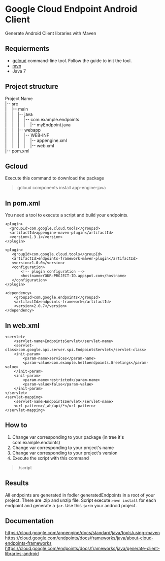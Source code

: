 # Google Cloud Endpoint Android Client
Generate Android Client libraries with Maven 

## Requierments
  * [gcloud](https://cloud.google.com/sdk/gcloud/) command-line tool. Follow the guide to init the tool.
  * [mvn](https://maven.apache.org/)
  * Java 7
  
## Project structure
Project Name  
|-- src  
|&nbsp;&nbsp;&nbsp;&nbsp;|-- main  
|&nbsp;&nbsp;&nbsp;&nbsp;|&nbsp;&nbsp;&nbsp;&nbsp;|-- java  
|&nbsp;&nbsp;&nbsp;&nbsp;|&nbsp;&nbsp;&nbsp;&nbsp;|&nbsp;&nbsp;&nbsp;&nbsp;|-- com.example.endpoints  
|&nbsp;&nbsp;&nbsp;&nbsp;|&nbsp;&nbsp;&nbsp;&nbsp;|&nbsp;&nbsp;&nbsp;&nbsp;|&nbsp;&nbsp;&nbsp;&nbsp;|-- myEndpoint.java  
|&nbsp;&nbsp;&nbsp;&nbsp;|&nbsp;&nbsp;&nbsp;&nbsp;|-- webapp  
|&nbsp;&nbsp;&nbsp;&nbsp;|&nbsp;&nbsp;&nbsp;&nbsp;|&nbsp;&nbsp;&nbsp;&nbsp;|-- WEB-INF  
|&nbsp;&nbsp;&nbsp;&nbsp;|&nbsp;&nbsp;&nbsp;&nbsp;|&nbsp;&nbsp;&nbsp;&nbsp;|&nbsp;&nbsp;&nbsp;&nbsp;|-- appengine.xml  
|&nbsp;&nbsp;&nbsp;&nbsp;|&nbsp;&nbsp;&nbsp;&nbsp;|&nbsp;&nbsp;&nbsp;&nbsp;|&nbsp;&nbsp;&nbsp;&nbsp;|-- web.xml  
|-- pom.xml  

## Gcloud
Execute this command to download the package  
>gcloud components install app-engine-java

## In pom.xml
You need a tool to execute a script and build your endpoints.  

 ```
 <plugin>  
   <groupId>com.google.cloud.tools</groupId>  
   <artifactId>appengine-maven-plugin</artifactId>  
   <version>1.3.1</version>  
 </plugin>
 ```  
 
 ```
 <plugin>
    <groupId>com.google.cloud.tools</groupId>
    <artifactId>endpoints-framework-maven-plugin</artifactId>
    <version>1.0.0</version>
    <configuration>
        <!-- plugin configuration -->
        <hostname>YOUR-PROJECT-ID.appspot.com</hostname>
    </configuration>
</plugin>
```

```
<dependency>
    <groupId>com.google.endpoints</groupId>
    <artifactId>endpoints-framework</artifactId>
    <version>2.0.7</version>
</dependency>
```

## In web.xml

```
<servlet>
    <servlet-name>EndpointsServlet</servlet-name>
    <servlet-class>com.google.api.server.spi.EndpointsServlet</servlet-class>
    <init-param>
        <param-name>services</param-name>
        <param-value>com.example.helloendpoints.Greetings</param-value>
    </init-param>
    <init-param>
        <param-name>restricted</param-name>
        <param-value>false</param-value>
    </init-param>
</servlet>
<servlet-mapping>
    <servlet-name>EndpointsServlet</servlet-name>
    <url-pattern>/_ah/api/*</url-pattern>
</servlet-mapping>
```

## How to
  1. Change var corresponding to your package (in tree it's com.example.endoints)
  2. Change var corresponding to your project's name
  3. Change var corresponding to your project's version
  4. Execute the script with this command 
>./script  

## Results
All endpoints are generated in fodler generatedEndpoints in a root of your project. There are .zip and unzip file. Script execute `>mvn install` for each endpoint and generate a `jar`. Use this `jar`in your android project.

## Documentation
https://cloud.google.com/appengine/docs/standard/java/tools/using-maven
https://cloud.google.com/endpoints/docs/frameworks/java/about-cloud-endpoints-frameworks
https://cloud.google.com/endpoints/docs/frameworks/java/generate-client-libraries-android
